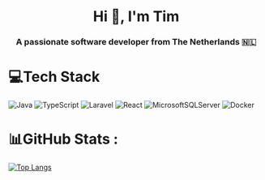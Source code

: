 <h1 align="center">Hi 👋, I'm Tim</h1>
<h3 align="center">A passionate software developer from The Netherlands 🇳🇱</h3>

# 💻Tech Stack
![Java](https://img.shields.io/badge/java-%23ED8B00.svg?style=for-the-badge&logo=java&logoColor=white) ![TypeScript](https://img.shields.io/badge/typescript-%23007ACC.svg?style=for-the-badge&logo=typescript&logoColor=white) ![Laravel](https://img.shields.io/badge/laravel-%23FF2D20.svg?style=for-the-badge&logo=laravel&logoColor=white) ![React](https://img.shields.io/badge/react-%2320232a.svg?style=for-the-badge&logo=react&logoColor=%2361DAFB) ![MicrosoftSQLServer](https://img.shields.io/badge/Microsoft%20SQL%20Sever-CC2927?style=for-the-badge&logo=microsoft%20sql%20server&logoColor=white) ![Docker](https://img.shields.io/badge/docker-%230db7ed.svg?style=for-the-badge&logo=docker&logoColor=white)

# 📊GitHub Stats :
[![Top Langs](https://github-readme-stats.vercel.app/api/top-langs/?username=pokvful&layout=compact&bg_color=161320&text_color=D9E0EE&icon_color=DDB6F2&title_color=96CDFB)](https://github.com/pokvful/github-readme-stats)
